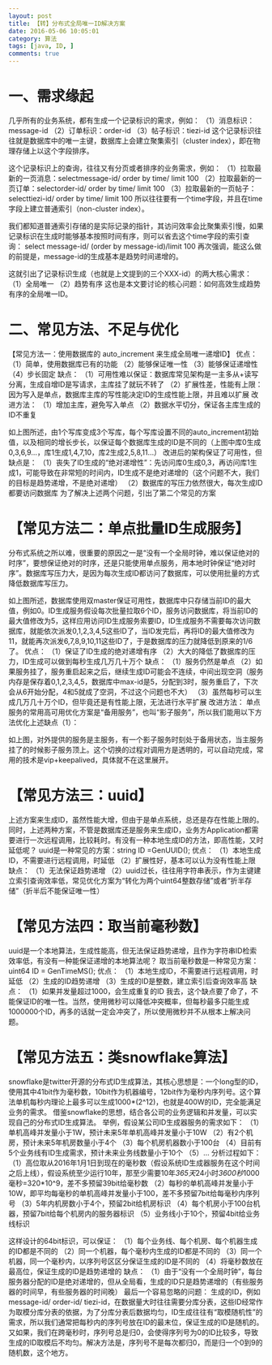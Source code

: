 ```yaml
---
layout: post
title: 【转】分布式全局唯一ID解决方案
date: 2016-05-06 10:05:01
category: 算法
tags: [java, ID, ]
comments: true
---
```


# 一、需求缘起
几乎所有的业务系统，都有生成一个记录标识的需求，例如：
（1）消息标识：message-id
（2）订单标识：order-id
（3）帖子标识：tiezi-id
这个记录标识往往就是数据库中的唯一主键，数据库上会建立聚集索引（cluster index），即在物理存储上以这个字段排序。
 
这个记录标识上的查询，往往又有分页或者排序的业务需求，例如：
（1）拉取最新的一页消息：selectmessage-id/ order by time/ limit 100
（2）拉取最新的一页订单：selectorder-id/ order by time/ limit 100
（3）拉取最新的一页帖子：selecttiezi-id/ order by time/ limit 100
所以往往要有一个time字段，并且在time字段上建立普通索引（non-cluster index）。
 
我们都知道普通索引存储的是实际记录的指针，其访问效率会比聚集索引慢，如果记录标识在生成时能够基本按照时间有序，则可以省去这个time字段的索引查询：
select message-id/ (order by message-id)/limit 100
再次强调，能这么做的前提是，message-id的生成基本是趋势时间递增的。
 
这就引出了记录标识生成（也就是上文提到的三个XXX-id）的两大核心需求：
（1）全局唯一
（2）趋势有序
这也是本文要讨论的核心问题：如何高效生成趋势有序的全局唯一ID。
 
# 二、常见方法、不足与优化
【常见方法一：使用数据库的 auto_increment 来生成全局唯一递增ID】
优点：
（1）简单，使用数据库已有的功能
（2）能够保证唯一性
（3）能够保证递增性
（4）步长固定
缺点：
（1）可用性难以保证：数据库常见架构是一主多从+读写分离，生成自增ID是写请求，主库挂了就玩不转了
（2）扩展性差，性能有上限：因为写入是单点，数据库主库的写性能决定ID的生成性能上限，并且难以扩展
改进方法：
（1）增加主库，避免写入单点
（2）数据水平切分，保证各主库生成的ID不重复

如上图所述，由1个写库变成3个写库，每个写库设置不同的auto_increment初始值，以及相同的增长步长，以保证每个数据库生成的ID是不同的（上图中库0生成0,3,6,9…，库1生成1,4,7,10，库2生成2,5,8,11…）
改进后的架构保证了可用性，但缺点是：
（1）丧失了ID生成的“绝对递增性”：先访问库0生成0,3，再访问库1生成1，可能导致在非常短的时间内，ID生成不是绝对递增的（这个问题不大，我们的目标是趋势递增，不是绝对递增）
（2）数据库的写压力依然很大，每次生成ID都要访问数据库
为了解决上述两个问题，引出了第二个常见的方案
 
# 【常见方法二：单点批量ID生成服务】
分布式系统之所以难，很重要的原因之一是“没有一个全局时钟，难以保证绝对的时序”，要想保证绝对的时序，还是只能使用单点服务，用本地时钟保证“绝对时序”。数据库写压力大，是因为每次生成ID都访问了数据库，可以使用批量的方式降低数据库写压力。

如上图所述，数据库使用双master保证可用性，数据库中只存储当前ID的最大值，例如0。ID生成服务假设每次批量拉取6个ID，服务访问数据库，将当前ID的最大值修改为5，这样应用访问ID生成服务索要ID，ID生成服务不需要每次访问数据库，就能依次派发0,1,2,3,4,5这些ID了，当ID发完后，再将ID的最大值修改为11，就能再次派发6,7,8,9,10,11这些ID了，于是数据库的压力就降低到原来的1/6了。
优点：
（1）保证了ID生成的绝对递增有序
（2）大大的降低了数据库的压力，ID生成可以做到每秒生成几万几十万个
缺点：
（1）服务仍然是单点
（2）如果服务挂了，服务重启起来之后，继续生成ID可能会不连续，中间出现空洞（服务内存是保存着0,1,2,3,4,5，数据库中max-id是5，分配到3时，服务重启了，下次会从6开始分配，4和5就成了空洞，不过这个问题也不大）
（3）虽然每秒可以生成几万几十万个ID，但毕竟还是有性能上限，无法进行水平扩展
改进方法：
单点服务的常用高可用优化方案是“备用服务”，也叫“影子服务”，所以我们能用以下方法优化上述缺点（1）：

如上图，对外提供的服务是主服务，有一个影子服务时刻处于备用状态，当主服务挂了的时候影子服务顶上。这个切换的过程对调用方是透明的，可以自动完成，常用的技术是vip+keepalived，具体就不在这里展开。
 
# 【常见方法三：uuid】
上述方案来生成ID，虽然性能大增，但由于是单点系统，总还是存在性能上限的。同时，上述两种方案，不管是数据库还是服务来生成ID，业务方Application都需要进行一次远程调用，比较耗时。有没有一种本地生成ID的方法，即高性能，又时延低呢？
uuid是一种常见的方案：string ID =GenUUID();
优点：
（1）本地生成ID，不需要进行远程调用，时延低
（2）扩展性好，基本可以认为没有性能上限
缺点：
（1）无法保证趋势递增
（2）uuid过长，往往用字符串表示，作为主键建立索引查询效率低，常见优化方案为“转化为两个uint64整数存储”或者“折半存储”（折半后不能保证唯一性）
 
# 【常见方法四：取当前毫秒数】
uuid是一个本地算法，生成性能高，但无法保证趋势递增，且作为字符串ID检索效率低，有没有一种能保证递增的本地算法呢？
取当前毫秒数是一种常见方案：uint64 ID = GenTimeMS();
优点：
（1）本地生成ID，不需要进行远程调用，时延低
（2）生成的ID趋势递增
（3）生成的ID是整数，建立索引后查询效率高
缺点：
（1）如果并发量超过1000，会生成重复的ID
我去，这个缺点要了命了，不能保证ID的唯一性。当然，使用微秒可以降低冲突概率，但每秒最多只能生成1000000个ID，再多的话就一定会冲突了，所以使用微秒并不从根本上解决问题。
 
# 【常见方法五：类snowflake算法】
snowflake是twitter开源的分布式ID生成算法，其核心思想是：一个long型的ID，使用其中41bit作为毫秒数，10bit作为机器编号，12bit作为毫秒内序列号。这个算法单机每秒内理论上最多可以生成1000*(2^12)，也就是400W的ID，完全能满足业务的需求。
借鉴snowflake的思想，结合各公司的业务逻辑和并发量，可以实现自己的分布式ID生成算法。
举例，假设某公司ID生成器服务的需求如下：
（1）单机高峰并发量小于1W，预计未来5年单机高峰并发量小于10W
（2）有2个机房，预计未来5年机房数量小于4个
（3）每个机房机器数小于100台
（4）目前有5个业务线有ID生成需求，预计未来业务线数量小于10个
（5）…
分析过程如下：
（1）高位取从2016年1月1日到现在的毫秒数（假设系统ID生成器服务在这个时间之后上线），假设系统至少运行10年，那至少需要10年*365天*24小时*3600秒*1000毫秒=320*10^9，差不多预留39bit给毫秒数
（2）每秒的单机高峰并发量小于10W，即平均每毫秒的单机高峰并发量小于100，差不多预留7bit给每毫秒内序列号
（3）5年内机房数小于4个，预留2bit给机房标识
（4）每个机房小于100台机器，预留7bit给每个机房内的服务器标识
（5）业务线小于10个，预留4bit给业务线标识

这样设计的64bit标识，可以保证：
（1）每个业务线、每个机房、每个机器生成的ID都是不同的
（2）同一个机器，每个毫秒内生成的ID都是不同的
（3）同一个机器，同一个毫秒内，以序列号区区分保证生成的ID是不同的
（4）将毫秒数放在最高位，保证生成的ID是趋势递增的
缺点：
（1）由于“没有一个全局时钟”，每台服务器分配的ID是绝对递增的，但从全局看，生成的ID只是趋势递增的（有些服务器的时间早，有些服务器的时间晚）
最后一个容易忽略的问题：
生成的ID，例如message-id/ order-id/ tiezi-id，在数据量大时往往需要分库分表，这些ID经常作为取模分库分表的依据，为了分库分表后数据均匀，ID生成往往有“取模随机性”的需求，所以我们通常把每秒内的序列号放在ID的最末位，保证生成的ID是随机的。
又如果，我们在跨毫秒时，序列号总是归0，会使得序列号为0的ID比较多，导致生成的ID取模后不均匀。解决方法是，序列号不是每次都归0，而是归一个0到9的随机数，这个地方。
